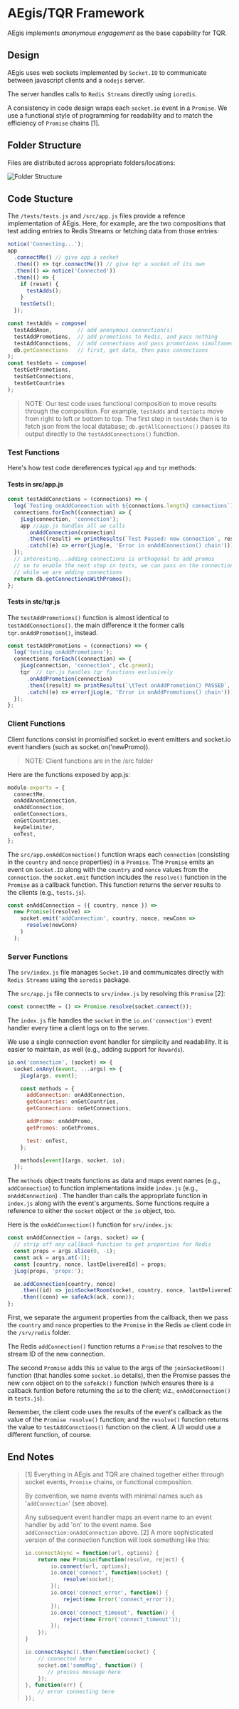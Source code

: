 # AEgis/TQR Framework

AEgis implements *anonymous engagement* as the base capability for TQR.

## Design

AEgis uses web sockets implemented by `Socket.IO` to communicate between javascript clients and a `nodejs` server.

The server handles calls to `Redis Streams` directly using `ioredis`.

A consistency in code design wraps each `socket.io` event in a `Promise`. We use a functional style of programming for readability and to match the efficiency of `Promise` chains [1].

## Folder Structure

Files are distributed across appropriate folders/locations:

![Folder Structure](folderStructure.jpg)

## Code Stucture

The `/tests/tests.js` and `/src/app.js` files provide a refence implementation of AEgis. Here, for example, are the two compositions that test adding entries to Redis Streams or fetching data from those entries:

```js
notice('Connecting...');
app
  .connectMe() // give app a socket 
  .then(() => tqr.connectMe()) // give tqr a socket of its own
  .then(() => notice('Connected'))
  .then(() => {
    if (reset) {
      testAdds();
    }
    testGets();
  });

const testAdds = compose(
  testAddAnon,        // add anonymous connection(s)
  testAddPromotions,  // add promotions to Redis, and pass nothing
  testAddConnctions,  // add connections and pass promotions simultaneously
  db.getConnections   // first, get data, then pass connections
);
const testGets = compose(
  testGetPromotions,
  testGetConnections,
  testGetCountries
);
```

> NOTE:
> Our test code uses functional composition to move results through the composition.  For example, `testAdds` and `testGets` move from right to left or bottom to top. The first step in `testAdds` then is to fetch json from the local database; `db.getAllConnections()` passes its output directly to the `testAddConnections()` function.

### Test Functions

Here's how test code dereferences typical `app` and `tqr` methods:

#### Tests in src/app.js

```js
const testAddConnctions = (connections) => {
  log(`Testing onAddConnection with ${connections.length} connections`);
  connections.forEach((connection) => {
    jLog(connection, 'connection');
    app //app.js handles all ae calls
      .onAddConnection(connection)
      .then((result) => printResults(`Test Passed: new connection`, result))
      .catch((e) => error(jLog(e, 'Error in onAddConnection() chain')));
  });
  // interesting...adding connections is orthogonal to add promos
  // so to enable the next step in tests, we can pass on the connectionsWithPromos
  // while we are adding connections
  return db.getConnectionsWithPromos();
};
```

#### Tests in stc/tqr.js

The `testAddPromotions()` function is almost identical to `testAddConnections()`. the main difference it the former calls `tqr.onAddPromotion()`, instead.

```js
const testAddPromotions = (connections) => {
  log('testing onAddPromotions');
  connections.forEach((connection) => {
    jLog(connection, 'connection', clc.green);
    tqr  // tqr.js handles tqr functions exclusively
      .onAddPromotion(connection)
      .then((result) => printResults(`\tTest onAddPromotion() PASSED`, result))
      .catch((e) => error(jLog(e, 'Error in onAddPromotions() chain')));
  });
};
```

### Client Functions

Client functions consist in promisified socket.io event emitters and socket.io event handlers (such as socket.on('newPromo)).

> NOTE: Client functions are in the /src folder

Here are the functions exposed by app.js:

```js
module.exports = {
  connectMe,
  onAddAnonConnection,
  onAddConnection,
  onGetConnections,
  onGetCountries,
  keyDelimiter,
  onTest,
};
```

The `src/app.onAddConnection()` function wraps each `connection` (consisting in the `country` and `nonce` properties) in a `Promise`. The `Promise` emits an event on `Socket.IO` along with the `country` and `nonce` values from the `connection`. the `socket.emit` function includes the `resolve()` function in the `Promise`  as a callback function. This function returns the server results to the clients (e.g., `tests.js`).

```js
const onAddConnection = ({ country, nonce }) =>
  new Promise((resolve) =>
    socket.emit('addConnection', country, nonce, newConn =>
      resolve(newConn)
    )
  );
```

### Server Functions

The `srv/index.js` file manages `Socket.IO` and communicates directly with `Redis Streams` using the `ioredis` package.

The `src/app.js` file connects to `srv/index.js` by resolving this `Promise` [2]:

```js
const connectMe = () => Promise.resolve(socket.connect());
```

The `index.js` file handles the `socket` in the `io.on('connection')` event handler every time a client logs on to the server.

We use a single connection event handler for simplicity and readability. It is easier to maintain, as well (e.g., adding support for `Rewards`).

```js
io.on('connection', (socket) => {
  socket.onAny((event, ...args) => {
    jLog(args, event);

    const methods = {
      addConnection: onAddConnection,
      getCountries: onGetCountries,
      getConnections: onGetConnections,

      addPromo: onAddPromo,
      getPromos: onGetPromos,

      test: onTest,
    };

    methods[event](args, socket, io);
  });
  ```

The `methods` object treats functions as data and maps event names (e.g., `addConnection`) to function implementations inside `index.js` (e.g., `onAddConnection`) . The handler than calls the appropriate function in `index.js` along with the event's arguments. Some functions require a reference to either the `socket` object or the `io` object, too.

Here is the `onAddConnection()` function for `srv/index.js`:

```js
const onAddConnection = (args, socket) => {
  // strip off any callback function to get properties for Redis
  const props = args.slice(0, -1);
  const ack = args.at(-1);
  const [country, nonce, lastDeliveredId] = props;
  jLog(props, 'props:');

  ae.addConnection(country, nonce)
    .then((id) => joinSocketRoom(socket, country, nonce, lastDeliveredId, id))
    .then((conn) => safeAck(ack, conn));
};
```

First, we separate the argument properties from the callback, then we pass the `country` and `nonce` properties to the `Promise` in the Redis `ae` client code in the `/srv/redis` folder.

The Redis `addConnection()` function returns a `Promise` that resolves to the stream ID of the new connection.

The second `Promise` adds this `id` value to the args of the `joinSocketRoom()` function (that handles some `socket.io` details), then the Promise passes the new `conn` object on to the `safeAck()` function (which ensures there is a callback funtion before returning the `id` to the client; viz., `onAddConnection()` in `tests.js`).

 Remember, the client code uses the results of the event's callback as the value of the `Promise resolve()` function; and the `resolve()` function returns the value to `testAddConnctions()` function on the client. A UI would use a different function, of course.

## End Notes

> [1] Everything in AEgis and TQR are chained together either through socket events, `Promise` chains, or functional composition.
>
> By convention, we name events with minimal names such as '`addConnection`' (see above).
>
> Any subsequent event handler maps an event name to an event handler by add 'on' to the event name. See `addConnection:onAddConnection` above.
> [2] A more sophisticated version of the connection function will look something like this:
>
> ```js
> io.connectAsync = function(url, options) {
>     return new Promise(function(resolve, reject) {
>         io.connect(url, options);
>         io.once('connect', function(socket) {
>             resolve(socket);
>         });
>         io.once('connect_error', function() {
>             reject(new Error('connect_error'));
>         });
>         io.once('connect_timeout', function() {
>             reject(new Error('connect_timeout'));
>         });
>     });
> }
> 
> io.connectAsync().then(function(socket) {
>     // connected here
>     socket.on('someMsg', function() {
>        // process message here
>     });
> }, function(err) {
>     // error connecting here
> });
> ```
>